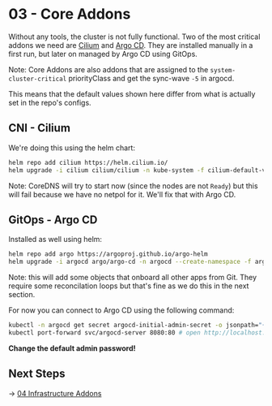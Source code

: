 # 03 - Core Addons

Without any tools, the cluster is not fully functional. Two of the most critical addons we need are [Cilium](https://cilium.io) and [Argo CD](https://argoproj.io). They are installed manually in a first run, but later on managed by Argo CD using GitOps.

Note: Core Addons are also addons that are assigned to the `system-cluster-critical` priorityClass and get the sync-wave `-5` in argocd.

This means that the default values shown here differ from what is actually set in the repo's configs.

## CNI - Cilium

We're doing this using the helm chart:

```bash
helm repo add cilium https://helm.cilium.io/
helm upgrade -i cilium cilium/cilium -n kube-system -f cilium-default-values.yaml
```

Note: CoreDNS will try to start now (since the nodes are not `Ready`) but this will fail because we have no netpol for it. We'll fix that with Argo CD.

## GitOps - Argo CD

Installed as well using helm:

```bash
helm repo add argo https://argoproj.github.io/argo-helm
helm upgrade -i argocd argo/argo-cd -n argocd --create-namespace -f argocd-default-values.yaml
```

Note: this will add some objects that onboard all other apps from Git. They require some reconcilation loops but that's fine as we do this in the next section.

For now you can connect to Argo CD using the following command:

```bash
kubectl -n argocd get secret argocd-initial-admin-secret -o jsonpath="{.data.password}" | base64 -d
kubectl port-forward svc/argocd-server 8080:80 # open http://localhost:8080
```

**Change the default admin password!**

## Next Steps

-> [04 Infrastructure Addons](./04_infra_addons.md)
